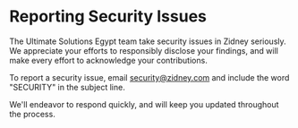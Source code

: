 # Reporting Security Issues

The Ultimate Solutions Egypt team take security issues in Zidney seriously. We appreciate your efforts to responsibly disclose your findings, and will make every effort to acknowledge your contributions.

To report a security issue, email [security@zidney.com](mailto:security@zidney.com) and include the word "SECURITY" in the subject line.

We'll endeavor to respond quickly, and will keep you updated throughout the process.

